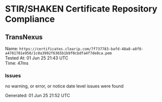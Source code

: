 # STIR/SHAKEN Certificate Repository Compliance

## TransNexus

Name: `https://certificates.clearip.com/7f737783-bafd-48a8-a8f8-a4781781e950/1c0a3992f6365b1b9f0cbdfa4f7de8ca.pem`\
Tested At: 01 Jun 25 21:43 UTC\
Time: 47ms

### Issues

no warning, or error, or notice date level issues were found

Generated: 01 Jun 25 21:52 UTC